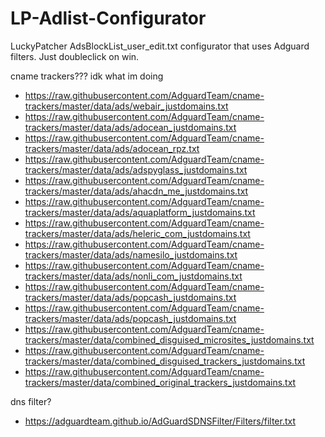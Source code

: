 # LP-Adlist-Configurator
LuckyPatcher AdsBlockList_user_edit.txt configurator that uses Adguard filters. Just doubleclick on win.






cname trackers??? idk what im doing
- https://raw.githubusercontent.com/AdguardTeam/cname-trackers/master/data/ads/webair_justdomains.txt
- https://raw.githubusercontent.com/AdguardTeam/cname-trackers/master/data/ads/adocean_justdomains.txt
- https://raw.githubusercontent.com/AdguardTeam/cname-trackers/master/data/ads/adocean_rpz.txt
- https://raw.githubusercontent.com/AdguardTeam/cname-trackers/master/data/ads/adspyglass_justdomains.txt
- https://raw.githubusercontent.com/AdguardTeam/cname-trackers/master/data/ads/ahacdn_me_justdomains.txt
- https://raw.githubusercontent.com/AdguardTeam/cname-trackers/master/data/ads/aquaplatform_justdomains.txt
- https://raw.githubusercontent.com/AdguardTeam/cname-trackers/master/data/ads/heleric_com_justdomains.txt
- https://raw.githubusercontent.com/AdguardTeam/cname-trackers/master/data/ads/namesilo_justdomains.txt
- https://raw.githubusercontent.com/AdguardTeam/cname-trackers/master/data/ads/nonli_com_justdomains.txt
- https://raw.githubusercontent.com/AdguardTeam/cname-trackers/master/data/ads/popcash_justdomains.txt
- https://raw.githubusercontent.com/AdguardTeam/cname-trackers/master/data/ads/popcash_justdomains.txt
- https://raw.githubusercontent.com/AdguardTeam/cname-trackers/master/data/combined_disguised_microsites_justdomains.txt
- https://raw.githubusercontent.com/AdguardTeam/cname-trackers/master/data/combined_disguised_trackers_justdomains.txt
- https://raw.githubusercontent.com/AdguardTeam/cname-trackers/master/data/combined_original_trackers_justdomains.txt




dns filter?
- https://adguardteam.github.io/AdGuardSDNSFilter/Filters/filter.txt
